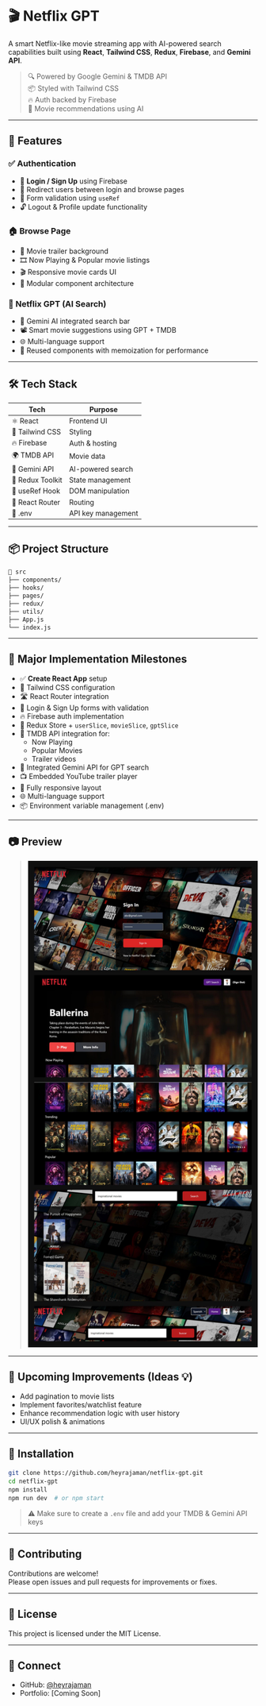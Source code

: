 # 🎬 Netflix GPT

A smart Netflix-like movie streaming app with AI-powered search capabilities built using **React**, **Tailwind CSS**, **Redux**, **Firebase**, and **Gemini API**.

> 🔍 Powered by Google Gemini & TMDB API  
> 📦 Styled with Tailwind CSS  
> 🔥 Auth backed by Firebase  
> 🧠 Movie recommendations using AI

---

## 🚀 Features

### ✅ Authentication

- 🔐 **Login / Sign Up** using Firebase
- 🔁 Redirect users between login and browse pages
- 🧾 Form validation using `useRef`
- 🔓 Logout & Profile update functionality

### 🏠 Browse Page

- 🎥 Movie trailer background
- 🎞️ Now Playing & Popular movie listings
- 🎬 Responsive movie cards UI
- 🧩 Modular component architecture

### 🧠 Netflix GPT (AI Search)

- 🤖 Gemini AI integrated search bar
- 📽️ Smart movie suggestions using GPT + TMDB
- 🌐 Multi-language support
- 🔄 Reused components with memoization for performance

---

## 🛠️ Tech Stack

| Tech             | Purpose            |
| ---------------- | ------------------ |
| ⚛️ React         | Frontend UI        |
| 🎨 Tailwind CSS  | Styling            |
| 🔥 Firebase      | Auth & hosting     |
| 🌍 TMDB API      | Movie data         |
| 🤖 Gemini API    | AI-powered search  |
| 🧠 Redux Toolkit | State management   |
| 🧪 useRef Hook   | DOM manipulation   |
| 🔗 React Router  | Routing            |
| 📁 .env          | API key management |

---

## 📦 Project Structure

```
📁 src
├── components/
├── hooks/
├── pages/
├── redux/
├── utils/
├── App.js
└── index.js
```

---

## 📜 Major Implementation Milestones

- ✅ **Create React App** setup
- 🎨 Tailwind CSS configuration
- 🛣️ React Router integration
- 🧾 Login & Sign Up forms with validation
- 🔥 Firebase auth implementation
- 🧠 Redux Store + `userSlice`, `movieSlice`, `gptSlice`
- 🍿 TMDB API integration for:
  - Now Playing
  - Popular Movies
  - Trailer videos
- 🤖 Integrated Gemini API for GPT search
- 📺 Embedded YouTube trailer player
- 📱 Fully responsive layout
- 🌐 Multi-language support
- 📦 Environment variable management (.env)

---

## 📷 Preview

> ![image_alt](https://github.com/heyrajaman/netflix-gpt/blob/main/screenshots.jpg?raw=true)

---

## 🧠 Upcoming Improvements (Ideas 💡)

- Add pagination to movie lists
- Implement favorites/watchlist feature
- Enhance recommendation logic with user history
- UI/UX polish & animations

---

## 🧪 Installation

```bash
git clone https://github.com/heyrajaman/netflix-gpt.git
cd netflix-gpt
npm install
npm run dev  # or npm start
```

> ⚠️ Make sure to create a `.env` file and add your TMDB & Gemini API keys

---

## 🤝 Contributing

Contributions are welcome!  
Please open issues and pull requests for improvements or fixes.

---

## 📄 License

This project is licensed under the MIT License.

---

## 🔗 Connect

- GitHub: [@heyrajaman](https://github.com/heyrajaman)
- Portfolio: [Coming Soon]
